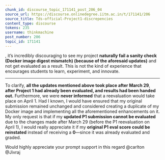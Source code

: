 ```yaml
---
chunk_id: discourse_topic_171141_post_206_04
source_url: https://discourse.onlinedegree.iitm.ac.in/t/171141/206
source_title: Tds-official-Project1-discrepencies
content_type: discourse
tokens: 235
username: thinkmachine
post_number: 206
topic_id: 171141
---
```


, it’s incredibly discouraging to see my project **naturally fail a sanity check (Docker image digest mismatch) (because of the aforesaid updates)** and not get evaluated as a result. This is not the kind of experience that encourages students to learn, experiment, and innovate.

---

To clarify, **all the updates mentioned above took place after March 29**, **after Project 1 had already been evaluated, and results had been handed out.** Furthermore, we were **never informed** that a reevaluation would take place on April 1. Had I known, I would have ensured that my original submission remained unchanged and considered creating a duplicate of my Docker image and implementing all the aforementioned enhancements on it.
My only request is that if my **updated P1 submission cannot be evaluated** due to the changes made after March 29 (before the P1 reevaluation on April 1), I would really appreciate it if my **original P1 eval score could be reinstated** instead of receiving a **0**—since it was already evaluated and graded.

Would highly appreciate your prompt support in this regard @carlton @Jivraj
